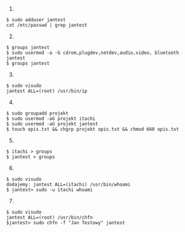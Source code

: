 1.

```bash=
$ sudo adduser jantest
cat /etc/passwd | grep jantest
```

2.

```bash=
$ groups jantest
$ sudo usermod -a -G cdrom,plugdev,netdev,audio,video, bluetooth jantest
$ groups jantest
```

3.

```bash=
$ sudo visudo
jantest ALL=(root) /usr/bin/ip
```

4.

```bash=
$ sudo groupadd projekt
$ sudo usermod -aG projekt itachi
$ sudo usermod -aG projekt jantest
$ touch opis.txt && chgrp projekt opis.txt && chmod 660 opis.txt
```

5.

```bash=
$ itachi > groups
$ jantest > groups
```

6.

```bash=
$ sudo visudo
dodajemy: jantest ALL=(itachi) /usr/bin/whoami
$ jantest> sudo -u itachi whoami

```

7.

```bash=
$ sudo visudo
jantest ALL=(root) /usr/bin/chfn
$jantest> sudo chfn -f "Jan Testowy" jantest
```
